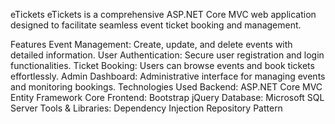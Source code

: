 eTickets
eTickets is a comprehensive ASP.NET Core MVC web application designed to facilitate seamless event ticket booking and management.

Features
Event Management: Create, update, and delete events with detailed information.
User Authentication: Secure user registration and login functionalities.
Ticket Booking: Users can browse events and book tickets effortlessly.
Admin Dashboard: Administrative interface for managing events and monitoring bookings.
Technologies Used
Backend:
ASP.NET Core MVC
Entity Framework Core
Frontend:
Bootstrap
jQuery
Database:
Microsoft SQL Server
Tools & Libraries:
Dependency Injection
Repository Pattern
